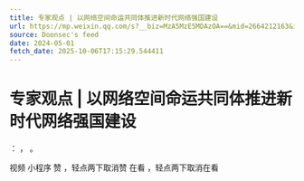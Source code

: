 ```yaml
---
title: 专家观点 | 以网络空间命运共同体推进新时代网络强国建设
url: https://mp.weixin.qq.com/s?__biz=MzA5MzE5MDAzOA==&mid=2664212163&idx=3&sn=d3b5dc0a781fb8ccf2d872e9a565faa7
source: Doonsec's feed
date: 2024-05-01
fetch_date: 2025-10-06T17:15:29.544411
---
```


# 专家观点 | 以网络空间命运共同体推进新时代网络强国建设

：
，
。

视频
小程序
赞
，轻点两下取消赞
在看
，轻点两下取消在看